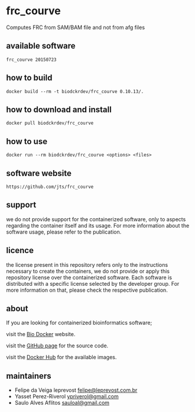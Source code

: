frc_courve
=====
Computes FRC from SAM/BAM file and not from afg files


available software
--------
`
frc_courve 20150723
`


how to build
------------
`docker build --rm -t biodckrdev/frc_courve 0.10.13/.`


how to download and install
---------------------------
`docker pull biodckrdev/frc_courve`


how to use
------------
`docker run --rm biodckrdev/frc_courve <options> <files>`


software website
----------------
`https://github.com/jts/frc_courve`


support
-------
we do not provide support for the containerized software, only to aspects regarding the container itself
and its usage. For more information about the software usage, please refer to the publication.


licence
-------
the license present in this repository refers only to the instructions necessary to create the containers, we do not provide or apply this repository license over the containerized software. Each software is distributed with a specific license selected by the developer group. For more information on that, please check the respective publication.


about
-----
If you are looking for containerized bioinformatics software;

visit the [Bio Docker](http://biodocker.github.io "Bio Docker") website.

visit the [GitHub page](https://github.com/BioDocker/) for the source code.

visit the [Docker Hub](https://registry.hub.docker.com/repos/biodckr/) for the available images.


maintainers
-----------
* Felipe da Veiga leprevost <felipe@leprevost.com.br>
* Yasset Perez-Riverol <ypriverol@gmail.com>
* Saulo Alves Aflitos <sauloal@gmail.com>
